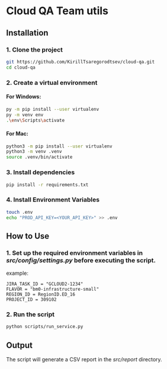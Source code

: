 # Cloud QA Team utils

## Installation

### 1. Clone the project

```bash
git https://github.com/KirillTsaregorodtsev/cloud-qa.git
cd cloud-qa
```

### 2. Create a virtual environment

#### For Windows:
```bash
py -m pip install --user virtualenv
py -m venv env
.\env\Scripts\activate
```

#### For Mac:
```bash
python3 -m pip install --user virtualenv
python3 -m venv .venv
source .venv/bin/activate
```
### 3. Install dependencies

```bash
pip install -r requirements.txt
```

### 4. Install Environment Variables
```bash
touch .env
echo "PROD_API_KEY=<YOUR_API_KEY>" >> .env
```

## How to Use

### 1. Set up the required environment variables in _src/config/settings.py_ before executing the script.
example:
```pyhon
JIRA_TASK_ID = "GCLOUD2-1234"
FLAVOR = "bm0-infrastructure-small"
REGION_ID = RegionID.ED_16
PROJECT_ID = 309102
```
### 2. Run the script
```bash
python scripts/run_service.py
```

## Output
The script will generate a CSV report in the _src/report_ directory.